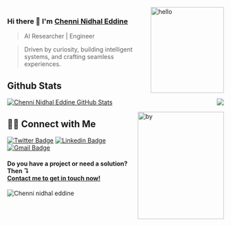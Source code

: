<img align="right" src="https://i.ibb.co/BCSqNnk/hello.gif" alt="hello" border="0" width="170px" height="200px">

### Hi there 👋 I'm [Chenni Nidhal Eddine](https://nidhal-eddine-chenni.vercel.app/)
> AI Researcher | Engineer
 
> Driven by curiosity, building intelligent systems, and crafting seamless experiences.  


## Github Stats

<img align='right' src = "https://github-readme-stats.vercel.app/api/top-langs/?username=CHENNI-Nidhaleddine&layout=compact">

[![Chenni Nidhal Eddine GitHub Stats](https://github-readme-stats.vercel.app/api?username=CHENNI-Nidhaleddine&show_icons=true&count_private=true)](https://github.com/CHENNI-Nidhaleddine)

<img align='right' src="https://i.ibb.co/2kjd0zP/by.gif" alt="by" border="0" width="200px" height="250px"/>

## 🤝🏻 Connect with Me

[![Twitter Badge](https://img.shields.io/badge/-@NidhalEddineC-1ca0f1?style=flat-square&labelColor=1ca0f1&logo=twitter&logoColor=white&link=https://twitter.com/NidhaleddineC)](https://twitter.com/NidhaleddineC) [![Linkedin Badge](https://img.shields.io/badge/-ChenniNidhalEddine-blue?style=flat-square&logo=Linkedin&logoColor=white&link=https://www.linkedin.com/in/nidhaleddine-chenni/)](https://www.linkedin.com/in/nidhaleddine-chenni/) <!-- [![Medium Badge](https://img.shields.io/badge/-@mailharshkhatri-03a57a?style=flat-square&labelColor=000000&logo=Medium&link=https://medium.com/@mailharshkhatri/)](https://medium.com/harsh-kumar-khatri) -->[![Gmail Badge](https://img.shields.io/badge/-ne.chenni@gmail.com-c14438?style=flat-square&logo=Gmail&logoColor=white&link=mailto:ne.chenni@gmail.com)](mailto:ne.chenni@gmail.com)

<h4>Do you have a project or need a solution? Then ↴<br><a href="https://nidhal-eddine-chenni.vercel.app/#contact">Contact me to get in touch now!</a></h4>
<img src="https://komarev.com/ghpvc/?username=CHENNI-Nidhaleddine" alt="Chenni nidhal eddine" />


